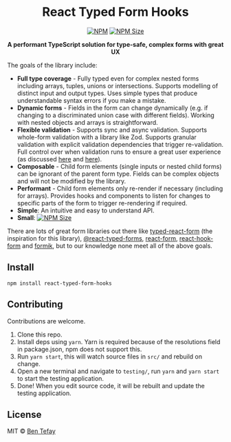 <h1 align="center" width="100%">
    React Typed Form Hooks
</h1>

<p align="center" width="100%">
    <a href="https://www.npmjs.com/package/react-typed-form-hooks"><img alt="NPM" src="https://img.shields.io/npm/v/react-typed-form-hooks.svg" /></a>
    <a href="https://bundlephobia.com/result?p=react-typed-form-hooks"><img alt="NPM Size" src="https://img.shields.io/bundlephobia/minzip/react-typed-form-hooks" /></a>
</p>

<p align="center" width="100%">
    <strong>A performant TypeScript solution for type-safe, complex forms with great UX
</strong>
</p>

The goals of the library include:

- **Full type coverage** - Fully typed even for complex nested forms including arrays, tuples, unions or intersections.
    Supports modelling of distinct input and output types. Uses simple types that produce understandable syntax 
    errors if you make a mistake.
- **Dynamic forms** - Fields in the form can change dynamically (e.g. if changing to a discriminated union 
    case with different fields). Working with nested objects and arrays is straightforward.
- **Flexible validation** - Supports sync and async validation. Supports whole-form validation with a library like Zod. 
    Supports granular validation with explicit validation dependencies that trigger re-validation. 
    Full control over when validation runs to ensure a great user experience
    (as discussed [here](https://ux.stackexchange.com/questions/48268/validate-on-blur-or-keypress) 
    and [here](http://alistapart.com/article/inline-validation-in-web-forms/)).
- **Composable** - Child form elements (single inputs or nested child forms) can be ignorant of the parent form type. 
    Fields can be complex objects and will not be modified by the library. 
- **Performant** - Child form elements only re-render if necessary (including for arrays). 
    Provides hooks and components to listen for changes to specific parts of the form to trigger re-rendering if required.
- **Simple**: An intuitive and easy to understand API. 
- **Small**: [![NPM Size](https://img.shields.io/bundlephobia/minzip/react-typed-form-hooks)](https://bundlephobia.com/result?p=react-typed-form-hooks)

There are lots of great form libraries out there like 
[typed-react-form](https://www.npmjs.com/package/typed-react-form) (the inspiration for this library),
[@react-typed-forms](https://www.npmjs.com/package/@react-typed-forms/core), 
[react-form](https://www.npmjs.com/package/@shopify/react-form#useform),
[react-hook-form](https://www.npmjs.com/package/react-hook-form) and
[formik](https://formik.org/), but to our knowledge none meet all of the above goals.

## Install

```  
npm install react-typed-form-hooks
```

## Contributing

Contributions are welcome.

1. Clone this repo.
2. Install deps using `yarn`. Yarn is required because of the resolutions field in package.json, npm does not support this.
3. Run `yarn start`, this will watch source files in `src/` and rebuild on change.
4. Open a new terminal and navigate to `testing/`, run `yarn` and `yarn start` to start the testing application.
5. Done! When you edit source code, it will be rebuilt and update the testing application.

## License

MIT © [Ben Tefay](https://github.com/bentefay)
